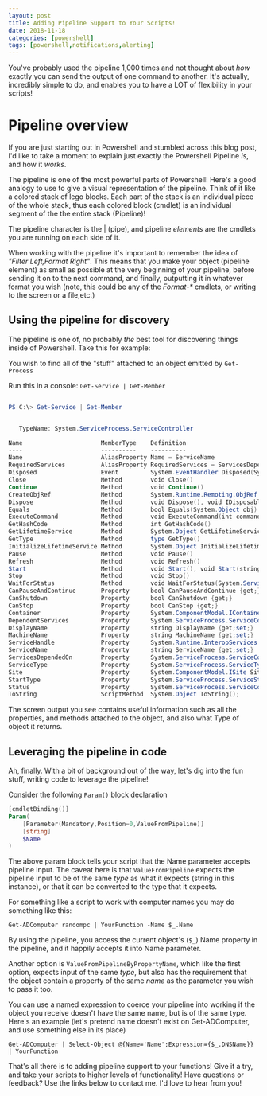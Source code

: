 ```yaml
---
layout: post
title: Adding Pipeline Support to Your Scripts!
date: 2018-11-18
categories: [powershell]
tags: [powershell,notifications,alerting]
---
```


You've probably used the pipeline 1,000 times and not thought about _how_ exactly you can send the output of one command to another. It's actually, incredibly simple to do, and enables you to have a LOT of flexibility in your scripts!

# Pipeline overview

If you are just starting out in Powershell and stumbled across this blog post, I'd like to take a moment to explain just exactly the Powershell Pipeline _is_, and how it _works_.

The pipeline is one of the most powerful parts of Powershell! Here's a good analogy to use to give a visual representation of the pipeline. Think of it like a colored stack of lego blocks. Each part of the stack is an individual piece of the whole stack, thus each colored block (cmdlet) is an individual segment of the the entire stack (Pipeline)!

The pipeline character is the | (pipe), and pipeline _elements_ are the cmdlets you are running on each side of it.

When working with the pipeline it's important to remember the idea of _"Filter Left,Format Right"_. This means that you make your object (pipeline element) as small as possible at the very beginning of your pipeline, before sending it on to the next command, and finally, outputting it in whatever format you wish (note, this could be any of the _Format-*_ cmdlets, or writing to the screen or a file,etc.)

## Using the pipeline for discovery

The pipeline is one of, no probably _the_ best tool for discovering things inside of Powershell. Take this for example:

You wish to find all of the "stuff" attached to an object emitted by `Get-Process`

Run this in a console: `Get-Service | Get-Member`

```powershell

PS C:\> Get-Service | Get-Member


   TypeName: System.ServiceProcess.ServiceController

Name                      MemberType    Definition
----                      ----------    ----------
Name                      AliasProperty Name = ServiceName
RequiredServices          AliasProperty RequiredServices = ServicesDependedOn
Disposed                  Event         System.EventHandler Disposed(System.Object, System.EventArgs)
Close                     Method        void Close()
Continue                  Method        void Continue()
CreateObjRef              Method        System.Runtime.Remoting.ObjRef CreateObjRef(type requestedType)
Dispose                   Method        void Dispose(), void IDisposable.Dispose()
Equals                    Method        bool Equals(System.Object obj)
ExecuteCommand            Method        void ExecuteCommand(int command)
GetHashCode               Method        int GetHashCode()
GetLifetimeService        Method        System.Object GetLifetimeService()
GetType                   Method        type GetType()
InitializeLifetimeService Method        System.Object InitializeLifetimeService()
Pause                     Method        void Pause()
Refresh                   Method        void Refresh()
Start                     Method        void Start(), void Start(string[] args)
Stop                      Method        void Stop()
WaitForStatus             Method        void WaitForStatus(System.ServiceProcess.ServiceControllerStatus desiredStatus), void Wait...
CanPauseAndContinue       Property      bool CanPauseAndContinue {get;}
CanShutdown               Property      bool CanShutdown {get;}
CanStop                   Property      bool CanStop {get;}
Container                 Property      System.ComponentModel.IContainer Container {get;}
DependentServices         Property      System.ServiceProcess.ServiceController[] DependentServices {get;}
DisplayName               Property      string DisplayName {get;set;}
MachineName               Property      string MachineName {get;set;}
ServiceHandle             Property      System.Runtime.InteropServices.SafeHandle ServiceHandle {get;}
ServiceName               Property      string ServiceName {get;set;}
ServicesDependedOn        Property      System.ServiceProcess.ServiceController[] ServicesDependedOn {get;}
ServiceType               Property      System.ServiceProcess.ServiceType ServiceType {get;}
Site                      Property      System.ComponentModel.ISite Site {get;set;}
StartType                 Property      System.ServiceProcess.ServiceStartMode StartType {get;}
Status                    Property      System.ServiceProcess.ServiceControllerStatus Status {get;}
ToString                  ScriptMethod  System.Object ToString();
```

The screen output you see contains useful information such as all the properties, and methods attached to the object, and also what Type of object it returns.

## Leveraging the pipeline in code

Ah, finally. With a bit of background out of the way, let's dig into the fun stuff, writing code to leverage the pipeline!

Consider the following `Param()` block declaration

```powershell
[cmdletBinding()]
Param(
    [Parameter(Mandatory,Position=0,ValueFromPipeline)]
    [string]
    $Name
)
```

The above param block tells your script that the Name parameter accepts pipeline input. The caveat here is that `ValueFromPipeline` expects the pipeline input to be of the same _type_ as what it expects (string in this instance), or that it can be converted to the type that it expects.

For something like a script to work with computer names you may do something like this:

`Get-ADComputer randompc | YourFunction -Name $_.Name`

By using the pipeline, you access the current object's (`$_`) Name property in the pipeline, and it happily accepts it into Name parameter.

Another option is `ValueFromPipelineByPropertyName`, which like the first option, expects input of the same _type_, but also has the requirement that the object contain a property of the same _name_ as the parameter you wish to pass it too.

You can use a named expression to coerce your pipeline into working if the object you receive doesn't have the same name, but is of the same type. Here's an example (let's pretend name doesn't exist on Get-ADComputer, and use something else in its place)

`Get-ADComputer | Select-Object @{Name='Name';Expression={$_.DNSName}} | YourFunction`

That's all there is to adding pipeline support to your functions! Give it a try, and take your scripts to higher levels of functionality! Have questions or feedback? Use the links below to contact me. I'd love to hear from you!
